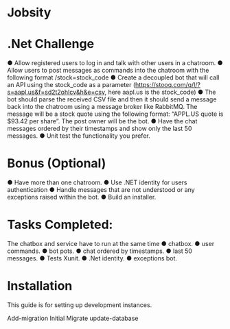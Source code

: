# Jobsity
# .Net Challenge
● Allow registered users to log in and talk with other users in a chatroom.
● Allow users to post messages as commands into the chatroom with the following format
/stock=stock_code
● Create a decoupled bot that will call an API using the stock_code as a parameter
(https://stooq.com/q/l/?s=aapl.us&f=sd2t2ohlcv&h&e=csv, here aapl.us is the
stock_code)
● The bot should parse the received CSV file and then it should send a message back into
the chatroom using a message broker like RabbitMQ. The message will be a stock quote
using the following format: “APPL.US quote is $93.42 per share”. The post owner will be
the bot.
● Have the chat messages ordered by their timestamps and show only the last 50
messages.
● Unit test the functionality you prefer.
# Bonus (Optional)
● Have more than one chatroom.
● Use .NET identity for users authentication
● Handle messages that are not understood or any exceptions raised within the bot.
● Build an installer.

# Tasks Completed:
The chatbox and service have to run at the same time
● chatbox.
● user commands.
● bot pots.
● chat ordered by timestamps.
● last 50 messages.
● Tests Xunit.
● .Net identity.
● exceptions bot.

# Installation
This guide is for setting up development instances.

Add-migration Initial Migrate
update-database




